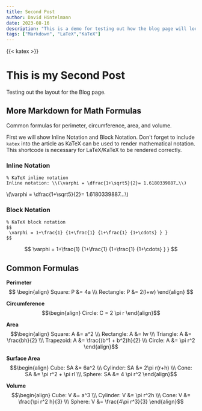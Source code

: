 ```yaml
---
title: Second Post
author: David Hintelmann
date: 2023-08-16
description: "This is a demo for testing out how the blog page will look when there are multiple posts."
tags: ["Markdown", "LaTeX","KaTeX"]
---
```

{{< katex >}}

# This is my Second Post

Testing out the layout for the Blog page.

## More Markdown for Math Formulas

Common formulas for perimeter, circumference, area, and volume.

First we will show Inline Notation and Block Notation. Don't forget to include `katex` into the article as KaTeX can be used to render mathematical notation. This shortcode is necessary for LaTeX/KaTeX to be rendered correctly.

### Inline Notation

```
% KaTeX inline notation
Inline notation: \\(\varphi = \dfrac{1+\sqrt5}{2}= 1.6180339887…\\)
```

\\(\varphi = \dfrac{1+\sqrt5}{2}= 1.6180339887…\\)

### Block Notation

```
% KaTeX block notation
$$
 \varphi = 1+\frac{1} {1+\frac{1} {1+\frac{1} {1+\cdots} } }
$$
```


$$ \varphi = 1+\frac{1} {1+\frac{1} {1+\frac{1} {1+\cdots} } } $$

## Common Formulas

**Perimeter**
$$ \begin{align}
Square: P &= 4a \\\
Rectangle: P &= 2(l+w)
\end{align} $$

**Circumference**
$$\begin{align} 
Circle: C = 2 \pi r 
\end{align}$$

**Area**
$$\begin{align}
Square: A &= a^2 \\\
Rectangle: A &= lw \\\
Triangle: A &= \frac{bh}{2} \\\
Trapezoid: A &= \frac{(b^1 + b^2)h}{2} \\\
Circle: A &= \pi r^2
\end{align}$$

**Surface Area**
$$\begin{align}
Cube: SA &= 6a^2 \\\
Cylinder: SA &= 2\pi r(r+h) \\\
Cone: SA &= \pi r^2 + \pi rl \\\
Sphere: SA &= 4 \pi r^2
\end{align}$$

**Volume**
$$\begin{align}
Cube: V &= a^3 \\\
Cylinder: V &= \pi r^2h \\\
Cone: V &= \frac{\pi r^2 h}{3} \\\
Sphere: V &= \frac{4\pi r^3}{3}
\end{align}$$